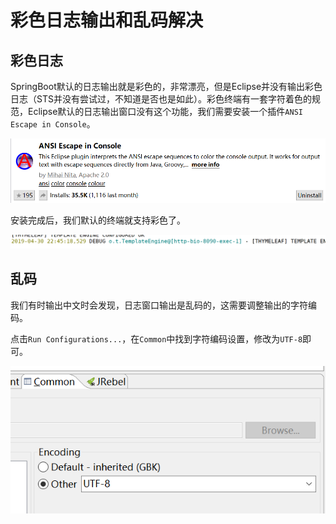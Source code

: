 # 彩色日志输出和乱码解决

## 彩色日志

SpringBoot默认的日志输出就是彩色的，非常漂亮，但是Eclipse并没有输出彩色日志（STS并没有尝试过，不知道是否也是如此）。彩色终端有一套字符着色的规范，Eclipse默认的日志输出窗口没有这个功能，我们需要安装一个插件`ANSI Escape in Console`。

![](res/1.png)

安装完成后，我们默认的终端就支持彩色了。

![](res/3.png)

## 乱码

我们有时输出中文时会发现，日志窗口输出是乱码的，这需要调整输出的字符编码。

点击`Run Configurations...`，在`Common`中找到字符编码设置，修改为`UTF-8`即可。

![](res/2.png)
